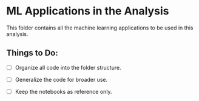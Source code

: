# ML Applications in the Analysis

This folder contains all the machine learning applications to be used in this analysis.

## Things to Do:
- [ ] Organize all code into the folder structure.
- [ ] Generalize the code for broader use.
- [ ] Keep the notebooks as reference only.

